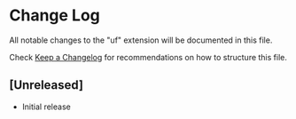 # Change Log

All notable changes to the "uf" extension will be documented in this file.

Check [Keep a Changelog](http://keepachangelog.com/) for recommendations on how to structure this file.

## [Unreleased]

- Initial release